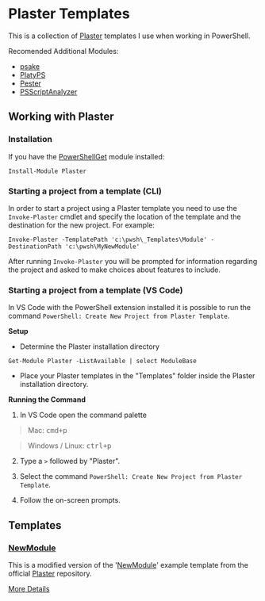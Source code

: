 # Plaster Templates

This is a collection of [Plaster](https://github.com/PowerShell/Plaster) templates I use when working in PowerShell.

Recomended Additional Modules:

* [psake](https://github.com/psake/psake)
* [PlatyPS](https://github.com/PowerShell/platyPS)
* [Pester](https://github.com/pester/Pester)
* [PSScriptAnalyzer](https://github.com/PowerShell/PSScriptAnalyzer)

## Working with Plaster

### Installation

If you have the [PowerShellGet](https://docs.microsoft.com/en-us/powershell/gallery/readme) module installed:

```
Install-Module Plaster
```

### Starting a project from a template (CLI)

In order to start a project using a Plaster template you need to use the `Invoke-Plaster` cmdlet and specify the location of the template and the destination for the new project. For example:

```
Invoke-Plaster -TemplatePath 'c:\pwsh\_Templates\Module' -DestinationPath 'c:\pwsh\MyNewModule'
```

After running `Invoke-Plaster` you will be prompted for information regarding the project and asked to make choices about features to include.

### Starting a project from a template (VS Code)

In VS Code with the PowerShell extension installed it is possible to run the command `PowerShell: Create New Project from Plaster Template`.

__Setup__

* Determine the Plaster installation directory

```
Get-Module Plaster -ListAvailable | select ModuleBase
```

* Place your Plaster templates in the "Templates" folder inside the Plaster installation directory.

__Running the Command__

1. In VS Code open the command palette

> Mac: <kbd>cmd+p</kbd>

> Windows / Linux: <kbd>ctrl+p</kbd>

2. Type a `>` followed by "Plaster".

3. Select the command `PowerShell: Create New Project from Plaster Template`.

4. Follow the on-screen prompts.

## Templates

### [NewModule](NewModule/)

This is a modified version of the '[NewModule](https://github.com/PowerShell/Plaster/tree/master/examples/NewModule)' example template from the official [Plaster](https://github.com/PowerShell/Plaster) repository.

[More Details](NewModule/README.md)